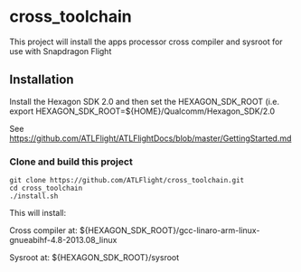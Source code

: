 # cross_toolchain

This project will install the apps processor cross compiler and sysroot
for use with Snapdragon Flight

## Installation
Install the Hexagon SDK 2.0 and then set the HEXAGON_SDK_ROOT
(i.e. export HEXAGON_SDK_ROOT=${HOME}/Qualcomm/Hexagon_SDK/2.0

See https://github.com/ATLFlight/ATLFlightDocs/blob/master/GettingStarted.md

### Clone and build this project

```
git clone https://github.com/ATLFlight/cross_toolchain.git
cd cross_toolchain
./install.sh
```

This will install:

Cross compiler at: ${HEXAGON_SDK_ROOT}/gcc-linaro-arm-linux-gnueabihf-4.8-2013.08_linux

Sysroot at: ${HEXAGON_SDK_ROOT}/sysroot

